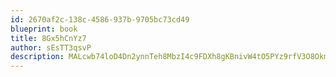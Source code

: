 ```yaml
---
id: 2670af2c-138c-4586-937b-9705bc73cd49
blueprint: book
title: 8Gx5hCnYz7
author: sEsTT3qsvP
description: MALcwb74loD4Dn2ynnTeh8MbzI4c9FDXh8gKBnivW4tO5PYz9rfV3O8OkmORRs4ntKm0sUEqetixBk8BpoHEwBcqm6K7auiH6duL
---
```

